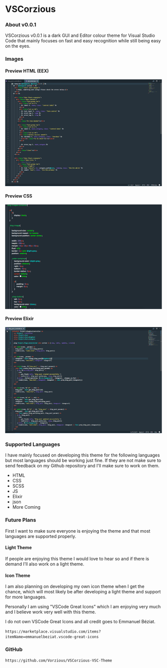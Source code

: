 # VSCorzious
### **About v0.0.1**
VSCorzious v0.0.1 is a dark GUI and Editor colour theme for Visual Studio Code that mainly focuses on fast and easy recognition while still being easy on the eyes. 

### **Images**
#### Preview HTML (EEX)

![Https HTML](https://github.com/Vorzious/VSCorzious-VSC-Theme/blob/develop/theme-vscorzious-0.0.2/images/Preview-HTML.png)

#### Preview CSS
![Https Css](https://github.com/Vorzious/VSCorzious-VSC-Theme/blob/develop/theme-vscorzious-0.0.2/images/Preview-CSS.png)

#### Preview Elixir
![Https Elixir](https://github.com/Vorzious/VSCorzious-VSC-Theme/blob/develop/theme-vscorzious-0.0.2/images/Preview-Elixir.png)

### **Supported Languages**
I have mainly focused on developing this theme for the following languages but most languages should be working just fine. If they are not make sure to send feedback on my Github repository and I'll make sure to work on them.

* HTML 
* CSS
* SCSS 
* JS
* Elixir
* json
* More Coming

### **Future Plans**
First I want to make sure everyone is enjoying the theme and that most languages are supported properly.

#### Light Theme
If people are enjoying this theme I would love to hear so and if there is demand I'll also work on a light theme.

#### Icon Theme
I am also planning on developing my own icon theme when I get the chance, which will most likely be after developing a light theme and support for more languages.

Personally I am using "VSCode Great Icons" which I am enjoying very much and I believe work very well with this theme. 

I do not own VSCode Great Icons and all credit goes to Emmanuel Béziat.  

`https://marketplace.visualstudio.com/items?itemName=emmanuelbeziat.vscode-great-icons`

### **GitHub**
`https://github.com/Vorzious/VSCorzious-VSC-Theme`